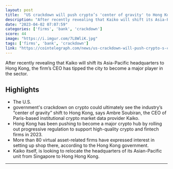 ```yaml
---
layout: post
title:  "US crackdown will push crypto’s 'center of gravity' to Hong Kong: Kaiko CEO"
description: "After recently revealing that Kaiko will shift its Asia-Pacific headquarters to Hong Kong, the firm’s CEO has tipped the city to become a major player in the sector."
date: "2023-04-02 07:07:59"
categories: ['firms', 'bank', 'crackdown']
score: 44
image: "https://i.imgur.com/7L8WliK.jpg"
tags: ['firms', 'bank', 'crackdown']
link: "https://cointelegraph.com/news/us-crackdown-will-push-crypto-s-center-of-gravity-to-hong-kong-kaiko-ceo"
---
```


After recently revealing that Kaiko will shift its Asia-Pacific headquarters to Hong Kong, the firm’s CEO has tipped the city to become a major player in the sector.

## Highlights

- The U.S.
- government's crackdown on crypto could ultimately see the industry’s “center of gravity” shift to Hong Kong, says Ambre Soubiran, the CEO of Paris-based institutional crypto market data provider Kaiko.
- Hong Kong has been pushing to become a major crypto hub by rolling out progressive regulation to support high-quality crypto and fintech firms in 2023.
- More than 80 virtual asset-related firms have expressed interest in setting up shop there, according to the Hong Kong government.
- Kaiko itself, is looking to relocate the headquarters of its Asian-Pacific unit from Singapore to Hong Hong Kong.

---
